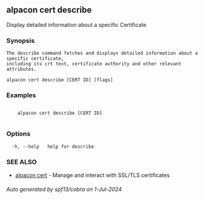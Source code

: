 ## alpacon cert describe

Display detailed information about a specific Certificate

### Synopsis


	The describe command fetches and displays detailed information about a specific certificate, 
	including its crt text, certificate authority and other relevant attributes. 
	

```
alpacon cert describe [CERT ID] [flags]
```

### Examples

```
 
	alpacon cert describe [CERT ID]
	
```

### Options

```
  -h, --help   help for describe
```

### SEE ALSO

* [alpacon cert](alpacon_cert.md)	 - Manage and interact with SSL/TLS certificates

###### Auto generated by spf13/cobra on 1-Jul-2024
